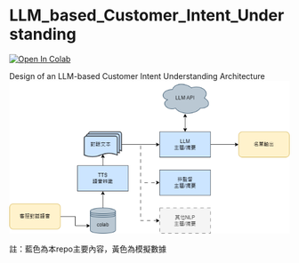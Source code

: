 # LLM_based_Customer_Intent_Understanding
[![Open In Colab](https://colab.research.google.com/assets/colab-badge.svg)](https://colab.research.google.com/github/SWhite4han/LLM_based_Customer_Intent_Understanding-/blob/main/LLM.ipynb)

Design of an LLM-based Customer Intent Understanding Architecture
![image](https://github.com/SWhite4han/LLM_based_Customer_Intent_Understanding/blob/main/src/images/%E6%9E%B6%E6%A7%8B%E5%9C%96.png)

註：藍色為本repo主要內容，黃色為模擬數據

